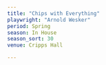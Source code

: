 ```yaml
---
title: "Chips with Everything"
playwright: "Arnold Wesker"
period: Spring
season: In House
season_sort: 30
venue: Cripps Hall

---
```

